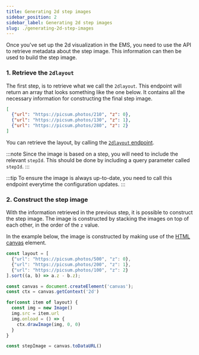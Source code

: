 ```yaml
---
title: Generating 2d step images
sidebar_position: 2
sidebar_label: Generating 2d step images
slug: ./generating-2d-step-images
---
```


Once you've set up the 2d visualization in the EMS, you need to  use the
API to retrieve metadata about the step image. This information can then
be used to build the step image.

### 1. Retrieve the `2dlayout`
The first step, is to retrieve what we call the `2dlayout`. This
endpoint will return an array that looks something like the one below.
It contains all the necessary information for constructing the final
step image.

```json
[
  {"url": "https://picsum.photos/210", "z": 0},
  {"url": "https://picsum.photos/130", "z": 1},
  {"url": "https://picsum.photos/280", "z": 2}
]
```

You can retrieve the layout, by calling the
[`2dlayout`
endpoint](/apis/configurator#tag/Configurator/paths/~1configurator~1{version}~1configurator~1{id}~12dlayout/get).

:::note 
Since the image is based on a step, you will need to include the
relevant `stepId`. This should be done by including a query parameter
called `stepId`.
:::

:::tip
To ensure the image is always up-to-date, you need to call this endpoint
everytime the configuration updates.
:::

### 2. Construct the step image
With the information retrieved in the previous step, it is possible to
construct the step image. The image is constructed by stacking the images
on top of each other, in the order of the `z` value.

In the example below, the image is constructed by making use of the [HTML
canvas](https://developer.mozilla.org/en-US/docs/Web/API/Canvas_API/Tutorial)
element.

```js
const layout = [
  {"url": "https://picsum.photos/500", "z": 0},
  {"url": "https://picsum.photos/200", "z": 1},
  {"url": "https://picsum.photos/100", "z": 2}
].sort((a, b) => a.z - b.z);

const canvas = document.createElement('canvas');
const ctx = canvas.getContext('2d')

for(const item of layout) {
  const img = new Image()
  img.src = item.url
  img.onload = () => {
    ctx.drawImage(img, 0, 0)
  }
}

const stepImage = canvas.toDataURL()
```
